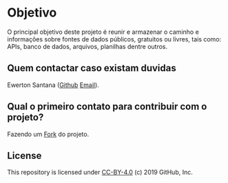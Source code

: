 # Objetivo
O principal objetivo deste projeto é reunir e armazenar o caminho e informações sobre fontes de dados públicos, gratuitos ou livres, tais como: APIs, banco de dados, arquivos, planilhas dentre outros.

## Quem contactar caso existam duvidas
Ewerton Santana ([Github](https://github.com/EwertonProg) [Email](mailto:ewerton.santana@ucsal.edu.br)).

## Qual o primeiro contato para contribuir com o projeto?

Fazendo um [Fork](https://docs.github.com/pt/free-pro-team@latest/github/getting-started-with-github/fork-a-repo) do projeto.

## License

This repository is licensed under [CC-BY-4.0](../LICENSE) (c) 2019 GitHub, Inc.
